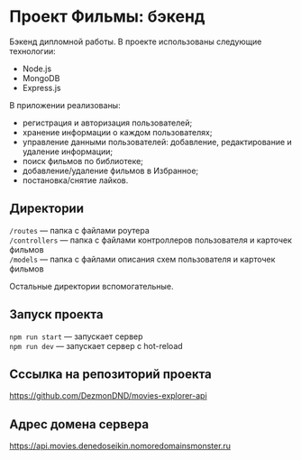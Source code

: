 # Проект Фильмы: бэкенд

Бэкенд дипломной работы. В проекте использованы следующие технологии:

- Node.js
- MongoDB
- Express.js

В приложении реализованы:

- регистрация и авторизация пользователей;
- хранение информации о каждом пользователях;
- управление данными пользователей: добавление, редактирование и удаление информации;
- поиск фильмов по библиотеке;
- добавление/удаление фильмов в Избранное;
- постановка/снятие лайков.


## Директории

`/routes` — папка с файлами роутера  
`/controllers` — папка с файлами контроллеров пользователя и карточек фильмов   
`/models` — папка с файлами описания схем пользователя и карточек фильмов  
  
Остальные директории вспомогательные.

## Запуск проекта

`npm run start` — запускает сервер   
`npm run dev` — запускает сервер с hot-reload

## Сссылка на репозиторий проекта

https://github.com/DezmonDND/movies-explorer-api

## Адрес домена сервера

https://api.movies.denedoseikin.nomoredomainsmonster.ru
